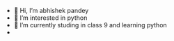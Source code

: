 - 👋 Hi, I’m abhishek pandey
- 👀 I’m interested in python
- 🌱 I’m currently studing in  class 9 and learning python
- 
